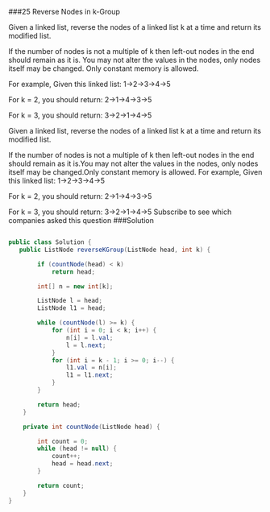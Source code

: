 ###25 Reverse Nodes in k-Group

Given a linked list, reverse the nodes of a linked list k at a time and return its modified list.


If the number of nodes is not a multiple of k then left-out nodes in the end should remain as it is.
You may not alter the values in the nodes, only nodes itself may be changed.
Only constant memory is allowed.

For example,
Given this linked list: 1->2->3->4->5


For k = 2, you should return: 2->1->4->3->5


For k = 3, you should return: 3->2->1->4->5

Given a linked list, reverse the nodes of a linked list k at a time and return its modified list.

If the number of nodes is not a multiple of k then left-out nodes in the end should remain as it is.You may not alter the values in the nodes, only nodes itself may be changed.Only constant memory is allowed.
For example,
Given this linked list: 1->2->3->4->5

For k = 2, you should return: 2->1->4->3->5

For k = 3, you should return: 3->2->1->4->5
Subscribe to see which companies asked this question
###Solution
```java

public class Solution {
   public ListNode reverseKGroup(ListNode head, int k) {

		if (countNode(head) < k)
			return head;

		int[] n = new int[k];

		ListNode l = head;
		ListNode l1 = head;

		while (countNode(l) >= k) {
			for (int i = 0; i < k; i++) {
				n[i] = l.val;
				l = l.next;
			}
		    for (int i = k - 1; i >= 0; i--) {
				l1.val = n[i];
				l1 = l1.next;
			}
		}

		return head;
	}

	private int countNode(ListNode head) {

		int count = 0;
		while (head != null) {
			count++;
			head = head.next;
		}

		return count;
	}
}